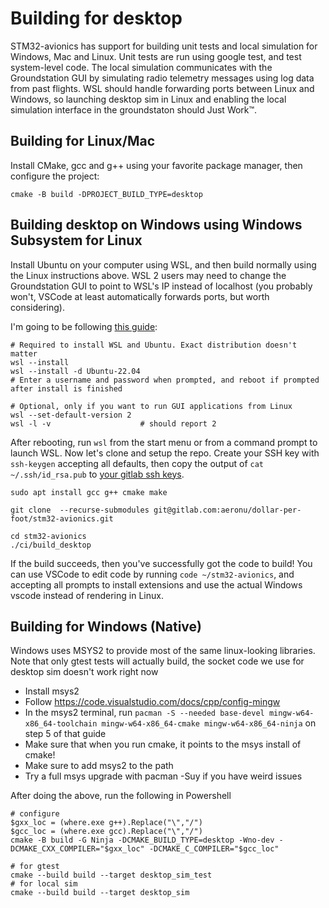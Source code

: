 # Building for desktop

STM32-avionics has support for building unit tests and local simulation for Windows, Mac and Linux. Unit tests are run using google test, and test system-level code. The local simulation communicates with the Groundstation GUI by simulating radio telemetry messages using log data from past flights. WSL should handle forwarding ports between Linux and Windows, so launching desktop sim in Linux and enabling the local simulation interface in the groundstaton should Just Work:tm:.


## Building for Linux/Mac

Install CMake, gcc and g++ using your favorite package manager, then configure the project:

```
cmake -B build -DPROJECT_BUILD_TYPE=desktop
```

## Building desktop on Windows using Windows Subsystem for Linux

Install Ubuntu on your computer using WSL, and then build normally using the Linux instructions above. WSL 2 users may need to change the Groundstation GUI to point to WSL's IP instead of localhost (you probably won't, VSCode at least automatically forwards ports, but worth considering).

I'm going to be following [this guide](https://learn.microsoft.com/en-us/windows/wsl/install):

```
# Required to install WSL and Ubuntu. Exact distribution doesn't matter
wsl --install
wsl --install -d Ubuntu-22.04
# Enter a username and password when prompted, and reboot if prompted after install is finished

# Optional, only if you want to run GUI applications from Linux
wsl --set-default-version 2 
wsl -l -v                    # should report 2
```

After rebooting, run `wsl` from the start menu or from a command prompt to launch WSL. Now let's clone and setup the repo. Create your SSH key with `ssh-keygen` accepting all defaults, then copy the output of `cat ~/.ssh/id_rsa.pub` to [your gitlab ssh keys](https://gitlab.com/-/profile/keys).

```
sudo apt install gcc g++ cmake make

git clone  --recurse-submodules git@gitlab.com:aeronu/dollar-per-foot/stm32-avionics.git

cd stm32-avionics
./ci/build_desktop
```

If the build succeeds, then you've successfully got the code to build! You can use VSCode to edit code by running `code ~/stm32-avionics`, and accepting all prompts to install extensions and use the actual Windows vscode instead of rendering in Linux. 


## Building for Windows (Native)

Windows uses MSYS2 to provide most of the same linux-looking libraries. Note that only gtest tests will actually build, the socket code we use for desktop sim doesn't work right now

- Install msys2
- Follow https://code.visualstudio.com/docs/cpp/config-mingw
- In the msys2 terminal, run `pacman -S --needed base-devel mingw-w64-x86_64-toolchain mingw-w64-x86_64-cmake mingw-w64-x86_64-ninja` on step 5 of that guide
- Make sure that when you run cmake, it points to the msys install of cmake!
- Make sure to add msys2 to the path
- Try a full msys upgrade with pacman -Suy if you have weird issues

After doing the above, run the following in Powershell

```
# configure
$gxx_loc = (where.exe g++).Replace("\","/")
$gcc_loc = (where.exe gcc).Replace("\","/")
cmake -B build -G Ninja -DCMAKE_BUILD_TYPE=desktop -Wno-dev -DCMAKE_CXX_COMPILER="$gxx_loc" -DCMAKE_C_COMPILER="$gcc_loc"

# for gtest
cmake --build build --target desktop_sim_test
# for local sim
cmake --build build --target desktop_sim
```
